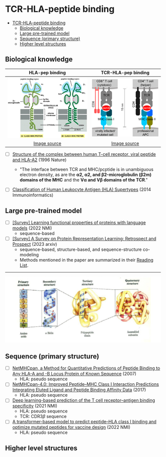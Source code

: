 # TCR-HLA-peptide binding

- [TCR-HLA-peptide binding](#tcr-hla-peptide-binding)
  - [Biological knowledge](#biological-knowledge)
  - [Large pre-trained model](#large-pre-trained-model)
  - [Sequence (primary structure)](#sequence-primary-structure)
  - [Higher level structures](#higher-level-structures)

## Biological knowledge
|HLA-pep binding|TCR-HLA-pep binding|
|:-:|:-:|
|<img src="imgs/hla-pep.jpg">|<img src="imgs/tcr-hla-pep.png">|
|[Image source](https://microbiologynotes.org/major-histocompatibility-complex-mhc-introduction-types-and-differences/)|[Image source](https://www.researchgate.net/figure/MHC-class-I-and-class-II-and-their-role-as-mediators-during-antigen-presentation-and_fig1_280663544)|
- [ ] [Structure of the complex between human T-cell receptor, viral peptide and HLA-A2](http://www.nature.com/articles/384134a0) (1996 Nature)
  - "The interface between TCR and MHC/pcptide is in unambiguous electron density, as are the **$\pmb{\alpha}$2, $\pmb{\alpha}$2, and $\pmb{\beta}$2-microglobulin ($\pmb{\beta}$2m) domains of the MHC** and the **V$\pmb{\alpha}$ and V$\pmb{\beta}$ domains of the TCR**."
- [ ] [Classification of Human Leukocyte Antigen (HLA) Supertypes](http://link.springer.com/10.1007/978-1-4939-1115-8_17) (2014 Immunoinformatics)


## Large pre-trained model
- [ ] [[Survey] Learning functional properties of proteins with language models](https://www.nature.com/articles/s42256-022-00457-9) (2022 NMI)
  - sequence-based
- [ ] [[Survey] A Survey on Protein Representation Learning: Retrospect and Prospect](http://arxiv.org/abs/2301.00813) (2023 arxiv)
  - sequence-based, structure-based, and sequence-structure co-modeling
  - Methods mentioned in the paper are summarized in their [Reading List](https://github.com/LirongWu/awesome-protein-representation-learning).

---
<img src="imgs/protein-structure_cut.png" title="Protein structure level">


## Sequence (primary structure)
- [ ] [NetMHCpan, a Method for Quantitative Predictions of Peptide Binding to Any HLA-A and -B Locus Protein of Known Sequence](https://dx.plos.org/10.1371/journal.pone.0000796) (2007)
  - HLA: pseudo sequence 
- [ ] [NetMHCpan-4.0: Improved Peptide–MHC Class I Interaction Predictions Integrating Eluted Ligand and Peptide Binding Affinity Data](https://journals.aai.org/jimmunol/article/199/9/3360/109797/NetMHCpan-4-0-Improved-Peptide-MHC-Class-I) (2017)
  - HLA: pseudo sequence 
- [ ] [Deep learning-based prediction of the T cell receptor–antigen binding specificity](https://www.nature.com/articles/s42256-021-00383-2 "pMTnet") (2021 NMI)
  - HLA: pseudo sequence 
  - TCR: CDR3$\beta$ sequence
- [ ] [A transformer-based model to predict peptide–HLA class I binding and optimize mutated peptides for vaccine design](https://www.nature.com/articles/s42256-022-00459-7 "TransPHLA") (2022 NMI)
  - HLA: pseudo sequence


## Higher level structures